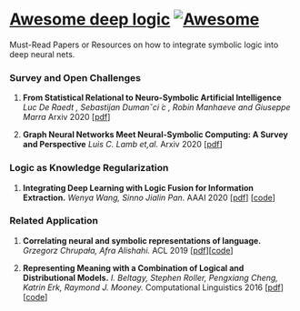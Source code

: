 # [Awesome deep logic](https://github.com/ccclyu/awesome-deeplogic) [![Awesome](https://cdn.rawgit.com/sindresorhus/awesome/d7305f38d29fed78fa85652e3a63e154dd8e8829/media/badge.svg)](https://github.com/sindresorhus/awesome)

Must-Read Papers or Resources on how to integrate symbolic logic into deep neural nets.

### Survey and Open Challenges

1. **From Statistical Relational to Neuro-Symbolic Artificial Intelligence** *Luc De Raedt , Sebastijan Dumanˇci ́c , Robin Manhaeve and Giuseppe Marra* Arxiv 2020 [[pdf](https://arxiv.org/pdf/2003.08316.pdf)]

2. **Graph Neural Networks Meet Neural-Symbolic Computing: A Survey and Perspective** *Luis C. Lamb et,al.* Arxiv 2020 [[pdf](https://arxiv.org/pdf/2003.00330.pdf)]

### Logic as Knowledge Regularization

1. **Integrating Deep Learning with Logic Fusion for Information Extraction.** *Wenya Wang, Sinno Jialin Pan*. AAAI 2020 [[pdf](https://arxiv.org/pdf/1912.03041.pdf)] [[code](https://github.com/happywwy/RuleFusionForIE)] 


### Related Application

1. **Correlating neural and symbolic representations of language.** *Grzegorz Chrupała, Afra Alishahi.* ACL 2019 [[pdf](https://www.aclweb.org/anthology/P19-1283.pdf)][[code](https://github.com/gchrupala/ursa)]

2. **Representing Meaning with a Combination of Logical and Distributional Models.** *I. Beltagy, Stephen Roller, Pengxiang Cheng, Katrin Erk, Raymond J. Mooney.* Computational Linguistics 2016 [[pdf](https://www.aclweb.org/anthology/J16-4007.pdf)] [[code](https://github.com/ibeltagy/rrr)]

